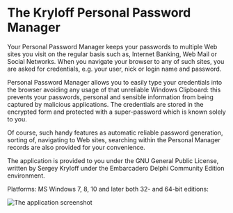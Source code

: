 # The Kryloff Personal Password Manager

Your Personal Password Manager keeps your passwords to multiple Web sites you visit on the regular basis such as, Internet Banking, Web Mail or Social Networks. When you navigate your browser to any of such sites, you are asked for credentials, e.g. your user, nick or login name and password.

Personal Password Manager allows you to easily type your credentials into the browser avoiding any usage of that unreliable Windows Clipboard: this prevents your passwords, personal and sensible information from being captured by malicious applications. The credentials are stored in the encrypted form and protected with a super-password which is known solely to you.

Of course, such handy features as automatic reliable password generation, sorting of, navigating to Web sites, searching within the Personal Manager records are also provided for your convenience.

The application is provided to you under the GNU General Public License, written by Sergey Kryloff under the Embarcadero Delphi Community Edition environment.

Platforms: MS Windows 7, 8, 10 and later both 32- and 64-bit editions:

![The application screenshot](https://sergeykryloff.github.io/Personal-Password-Manager/images/10.jpg)
